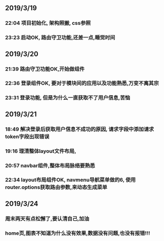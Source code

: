 ## 2019/3/19 
 ### 22:04 项目初始化, 架构照搬, css参照
 ### 23:23 启动OK, 路由守卫功能,还差一点,睡觉时间

## 2019/3/20
 ### 21:39 路由守卫功能OK,开始做组件
 ### 22:36 登录组件OK, 要对于模块间的应用以及功能熟悉,万变不离其宗
 ### 23:31 登录功能, 但是为什么一直获取不了用户信息,苦恼

## 2019/3/21 
 ### 18:49 解决登录后获取用户信息不成功的原因, 请求字段中添加请求token字段出现错误
 ### 19:16 理清整体layout文件布局, 
 ### 20:57 navbar组件,整体布局脉络要熟悉
 ### 22:34 layout布局组件OK, navmenu导航菜单做的6, 使用router.options获取路由参数,来动态生成菜单

 ## 2019/3/24 
  ### 周末两天有点松懈了,要认清自己,加油
  ### home页,图表不知道为什么没有效果,数据没有问题,也没有报错!!!